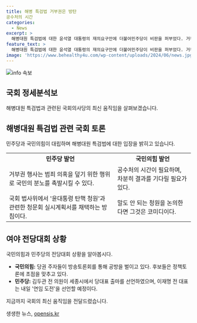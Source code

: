 ```yaml
---
title: 해병 특검법 거부권은 방탄
공수처의 시간
categories:
  - News
excerpt: >
  해병대원 특검법에 대한 윤석열 대통령의 재의요구안에 더불어민주당이 비판을 퍼부었다. 거부권 행사가 범죄 의혹을 덮기 위한 것으로 여겨지며 국민의 분노를 촉발한다고 주장하면서, 공수처 수사를 기다리자고 촉구하고 있다. 국민의힘은 공수처의 시간을 존중하며 정쟁이 아닌 진상규명이 중요하다고 밝혔으며, 민주당은 국회 법사위에서 윤석열 대통령 탄핵 청문회 실시계획서를 채택할 예정이다. 또한, 국민의힘이 첫 토론회를 열고, 민주당에선 김두관 전 의원이 출사표를 던질 예정이다. 지금까지 국회에서 전해드렸습니다.
feature_text: >
  해병대원 특검법에 대한 윤석열 대통령의 재의요구안에 더불어민주당이 비판을 퍼부었다. 거부권 행사가 범죄 의혹을 덮기 위한 것으로 여겨지며 국민의 분노를 촉발한다고 주장하면서, 공수처 수사를 기다리자고 촉구하고 있다. 국민의힘은 공수처의 시간을 존중하며 정쟁이 아닌 진상규명이 중요하다고 밝혔으며, 민주당은 국회 법사위에서 윤석열 대통령 탄핵 청문회 실시계획서를 채택할 예정이다. 또한, 국민의힘이 첫 토론회를 열고, 민주당에선 김두관 전 의원이 출사표를 던질 예정이다. 지금까지 국회에서 전해드렸습니다.
image: 'https://www.behealthy4u.com/wp-content/uploads/2024/06/news.jpg'
---
```


<p><img src="https://www.behealthy4u.com/wp-content/uploads/2024/06/news.jpg" alt="info 속보" /></p>

<h2>국회 정세분석보</h2>

<p data-ke-size="size16">해병대원 특검법과 관련된 국회의사당의 최신 움직임을 살펴보겠습니다.</p>

<h2 data-ke-size="size26">해병대원 특검법 관련 국회 토론</h2>

<p data-ke-size="size16">민주당과 국민의힘이 대립하며 해병대원 특검법에 대한 입장을 밝히고 있습니다.</p>

<table>
    <tr>
        <td style="text-align: center; height: 17px;"><b>민주당 발언</b></td>
        <td style="text-align: center; height: 17px;"><b>국민의힘 발언</b></td>
    </tr>
    <tr>
        <td>거부권 행사는 범죄 의혹을 덮기 위한 행위로 국민의 분노를 촉발시킬 수 있다.</td>
        <td>공수처의 시간이 필요하며, 차분히 결과를 기다릴 필요가 있다.</td>
    </tr>
    <tr>
        <td>국회 법사위에서 '윤대통령 탄핵 청원'과 관련한 청문회 실시계획서를 채택하는 방침이다.</td>
        <td>말도 안 되는 청원을 논의한다면 그것은 코미디이다.</td>
    </tr>
</table>

<h2 data-ke-size="size26">여야 전당대회 상황</h2>

<p data-ke-size="size16">국민의힘과 민주당의 전당대회 상황을 알아봅시다.</p>

<ul>
    <li><b>국민의힘:</b> 당권 주자들이 방송토론회를 통해 공방을 벌이고 있다. 후보들은 정책토론에 초점을 맞추고 있다.</li>
    <li><b>민주당:</b> 김두관 전 의원이 세종시에서 당대표 출마를 선언하였으며, 이재명 전 대표는 내일 '연임 도전'을 선언할 예정이다.</li>
</ul>

<p data-ke-size="size16">지금까지 국회의 최신 움직임을 전달드렸습니다.</p>
생생한 뉴스, <a href="https://opensis.kr" rel="dofollow">opensis.kr</a>


